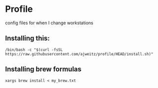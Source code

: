 # Profile
config files for when I change workstations

## Installing this:
`/bin/bash -c "$(curl -fsSL https://raw.githubusercontent.com/ajweitz/profile/HEAD/install.sh)"`

## Installing brew formulas
`xargs brew install < my_brew.txt`
